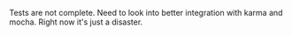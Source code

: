 Tests are not complete. Need to look into better integration
with karma and mocha. Right now it's just a disaster.
